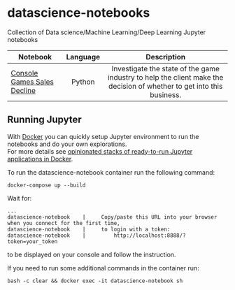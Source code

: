 # datascience-notebooks
Collection of Data science/Machine Learning/Deep Learning Jupyter notebooks

| Notebook      | Language      | Description   |
| ------------- |:-------------:|:-------------:|
| [Console Games Sales Decline](http://nbviewer.jupyter.org/github/jagin/datascience-notebooks/blob/master/notebooks/Python/console-games-sales-decline.ipynb) | Python | Investigate the state of the game industry to help the client make the decision of whether to get into this business. |

## Running Jupyter

With [Docker](https://www.docker.com/community-edition) you can quickly setup Jupyter environment to run the notebooks and do your own explorations.  
For more details see [opinionated stacks of ready-to-run Jupyter applications in Docker](https://github.com/jupyter/docker-stacks).

To run the datascience-notebook container run the following command:

```
docker-compose up --build
```

Wait for:

```
...
datascience-notebook    |     Copy/paste this URL into your browser when you connect for the first time,
datascience-notebook    |     to login with a token:
datascience-notebook    |         http://localhost:8888/?token=your_token
```

to be displayed on your console and follow the instruction.

If you need to run some additional commands in the container run:

```
bash -c clear && docker exec -it datascience-notebook sh

```